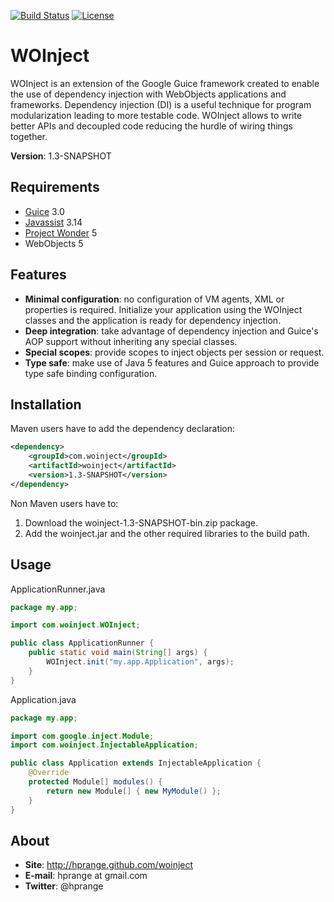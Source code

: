 [![Build Status](https://travis-ci.org/hprange/woinject.svg?branch=master)](https://travis-ci.org/hprange/woinject)
[![License](https://img.shields.io/badge/License-Apache%202.0-blue.svg)](https://opensource.org/licenses/Apache-2.0)

WOInject
========

WOInject is an extension of the Google Guice framework created to enable the use of dependency injection with WebObjects applications and frameworks. Dependency injection (DI) is a useful technique for program modularization leading to more testable code. WOInject allows to write better APIs and decoupled code reducing the hurdle of wiring things together.

**Version**: 1.3-SNAPSHOT

Requirements
------------

* [Guice](http://code.google.com/p/google-guice/) 3.0
* [Javassist](http://www.javassist.org/) 3.14
* [Project Wonder](http://wiki.objectstyle.org/confluence/display/WONDER/Home) 5
* WebObjects 5

Features
--------

* **Minimal configuration**: no configuration of VM agents, XML or properties is required. Initialize your application using the WOInject classes and the application is ready for dependency injection.
* **Deep integration**: take advantage of dependency injection and Guice's AOP support without inheriting any special classes.
* **Special scopes**: provide scopes to inject objects per session or request.
* **Type safe**: make use of Java 5 features and Guice approach to provide type safe binding configuration.


Installation
------------

Maven users have to add the dependency declaration:

```xml
<dependency>
	<groupId>com.woinject</groupId>
	<artifactId>woinject</artifactId>
	<version>1.3-SNAPSHOT</version>
</dependency>
```

Non Maven users have to:

1. Download the woinject-1.3-SNAPSHOT-bin.zip package.
2. Add the woinject.jar and the other required libraries to the build path.

Usage
-----

ApplicationRunner.java

```java
package my.app;

import com.woinject.WOInject;

public class ApplicationRunner {
	public static void main(String[] args) {
		WOInject.init("my.app.Application", args);
	}
}
```

Application.java

```java
package my.app;

import com.google.inject.Module;
import com.woinject.InjectableApplication;

public class Application extends InjectableApplication {
	@Override
	protected Module[] modules() {
		return new Module[] { new MyModule() };
	}
}
```

About
-----

* **Site**: http://hprange.github.com/woinject
* **E-mail**: hprange at gmail.com
* **Twitter**: @hprange
